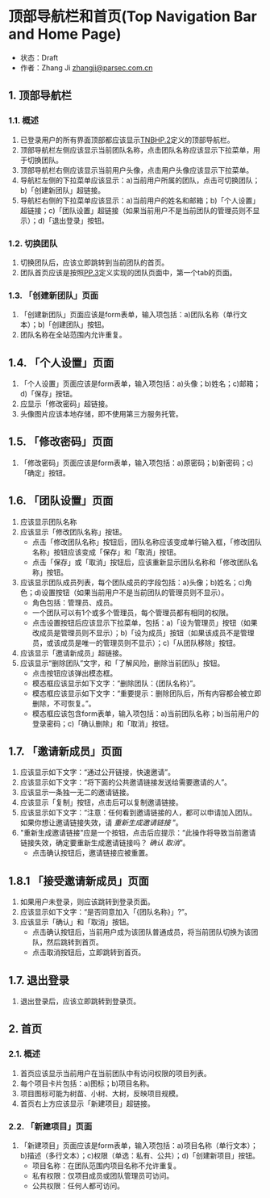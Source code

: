 # 顶部导航栏和首页(Top Navigation Bar and Home Page)
- 状态：Draft
- 作者：Zhang Ji zhangji@parsec.com.cn

## 1. 顶部导航栏
### 1.1. 概述
1. 已登录用户的所有界面顶部都应该显示[TNBHP.2](TNBHP.2.md)定义的顶部导航栏。
2. 顶部导航栏左侧应该显示当前团队名称，点击团队名称应该显示下拉菜单，用于切换团队。
3. 顶部导航栏右侧应该显示当前用户头像，点击用户头像应该显示下拉菜单。
4. 导航栏左侧的下拉菜单应该显示：a)当前用户所属的团队，点击可切换团队；b)「创建新团队」超链接。
5. 导航栏右侧的下拉菜单应该显示：a)当前用户的姓名和邮箱；b)「个人设置」超链接；c)「团队设置」超链接（如果当前用户不是当前团队的管理员则不显示）；d)「退出登录」按钮。

### 1.2. 切换团队
1. 切换团队后，应该立即跳转到当前团队的首页。
2. 团队首页应该是按照[PP.3](PP.3.md)定义实现的团队页面中，第一个tab的页面。

### 1.3. 「创建新团队」页面
1. 「创建新团队」页面应该是form表单，输入项包括：a)团队名称（单行文本）；b)「创建团队」按钮。
2. 团队名称在全站范围内允许重复。

## 1.4. 「个人设置」页面
1. 「个人设置」页面应该是form表单，输入项包括：a)头像；b)姓名；c)邮箱；d)「保存」按钮。
2. 应显示「修改密码」超链接。
3. 头像图片应该本地存储，即不使用第三方服务托管。

## 1.5. 「修改密码」页面
1. 「修改密码」页面应该是form表单，输入项包括：a)原密码；b)新密码；c)「确定」按钮。

## 1.6. 「团队设置」页面
1. 应该显示团队名称
2. 应该显示「修改团队名称」按钮。
   * 点击「修改团队名称」按钮后，团队名称应该变成单行输入框，「修改团队名称」按钮应该变成「保存」和「取消」按钮。
   * 点击「保存」或「取消」按钮后，应该重新显示团队名称和「修改团队名称」按钮。
3. 应该显示团队成员列表，每个团队成员的字段包括：a)头像；b)姓名；c)角色；d)设置按钮（如果当前用户不是当前团队的管理员则不显示）。
   * 角色包括：管理员、成员。
   * 一个团队可以有1个或多个管理员，每个管理员都有相同的权限。
   * 点击设置按钮后应该显示下拉菜单，包括：a)「设为管理员」按钮（如果改成员是管理员则不显示）；b)「设为成员」按钮（如果该成员不是管理员，或该成员是唯一的管理员则不显示）；c)「从团队移除」按钮。
4. 应该显示「邀请新成员」超链接。
5. 应该显示“删除团队”文字，和「了解风险，删除当前团队」按钮。
   * 点击按钮应该弹出模态框。
   * 模态框应该显示如下文字：“删除团队：{团队名称}”。
   * 模态框应该显示如下文字：“重要提示：删除团队后，所有内容都会被立即删除，不可恢复。”。
   * 模态框应该包含form表单，输入项包括：a)当前团队名称；b)当前用户的登录密码；c)「确认删除」和「取消」按钮。

## 1.7. 「邀请新成员」页面
1. 应该显示如下文字：“通过公开链接，快速邀请”。
2. 应该显示如下文字：“将下面的公共邀请链接发送给需要邀请的人”。
3. 应该显示一条独一无二的邀请链接。
4. 应该显示「复制」按钮，点击后可以复制邀请链接。
5. 应该显示如下文字：“注意：任何看到邀请链接的人，都可以申请加入团队。如果你想让邀请链接失效，请 _重新生成邀请链接_ ”。
6. "重新生成邀请链接"应是一个按钮，点击后应提示：“此操作将导致当前邀请链接失效，确定要重新生成邀请链接吗？ _确认_ _取消_”。
   * 点击确认按钮后，邀请链接应被重置。

## 1.8.1 「接受邀请新成员」页面
1. 如果用户未登录，则应该跳转到登录页面。
2. 应该显示如下文字：“是否同意加入「{团队名称}」?”。
3. 应该显示「确认」和「取消」按钮。
   * 点击确认按钮后，当前用户成为该团队普通成员，将当前团队切换为该团队，然后跳转到首页。
   * 点击取消按钮后，立即跳转到首页。

## 1.7. 退出登录
1. 退出登录后，应该立即跳转到登录页。

## 2. 首页
### 2.1. 概述
1. 首页应该显示当前用户在当前团队中有访问权限的项目列表。
2. 每个项目卡片包括：a)图标；b)项目名称。
3. 项目图标可能为树苗、小树、大树，反映项目规模。
4. 首页右上方应该显示「新建项目」超链接。

### 2.2. 「新建项目」页面
1. 「新建项目」页面应该是form表单，输入项包括：a)项目名称（单行文本）；b)描述（多行文本）；c)权限（单选：私有、公共）；d)「创建新项目」按钮。
   * 项目名称：在团队范围内项目名称不允许重复。
   * 私有权限：仅项目成员或团队管理员可访问。
   * 公共权限：任何人都可访问。
